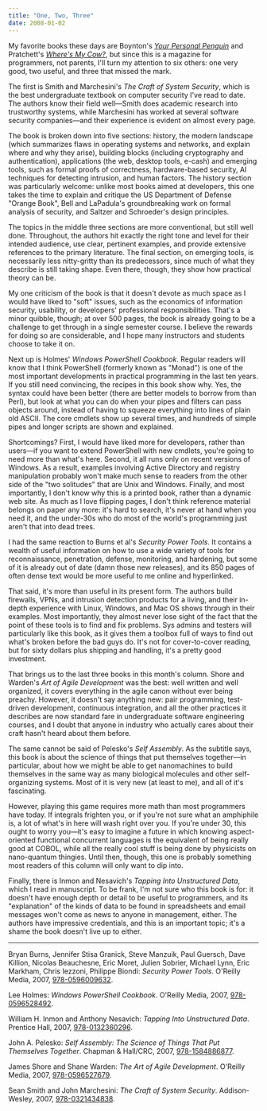 ```yaml
---
title: "One, Two, Three"
date: 2008-01-02
---
```

My favorite books these days are Boynton's <a href="http://www.amazon.com/Your-Personal-Penguin-Boynton-Board/dp/0761143726"><cite>Your Personal Penguin</cite></a> and Pratchett's <a href="http://www.amazon.com/Wheres-My-Cow-Terry-Pratchett/dp/0060872675"><cite>Where's My Cow?</cite></a>, but since this is a magazine for programmers, not parents, I'll turn my attention to six others: one very good, two useful, and three that missed the mark.

The first is Smith and Marchesini's <cite>The Craft of System Security</cite>, which is the best undergraduate textbook on computer security I've read to date.  The authors know their field well—Smith does academic research into trustworthy systems, while Marchesini has worked at several software security companies—and their experience is evident on almost every page.

The book is broken down into five sections: history, the modern landscape (which summarizes flaws in operating systems and networks, and explain where and why they arise), building blocks (including cryptography and authentication), applications (the web, desktop tools, e-cash) and emerging tools, such as formal proofs of correctness, hardware-based security, AI techniques for detecting intrusion, and human factors.  The history section was particularly welcome: unlike most books aimed at developers, this one takes the time to explain and critique the US Department of Defense "Orange Book", Bell and LaPadula's groundbreaking work on formal analysis of security, and Saltzer and Schroeder's design principles.

The topics in the middle three sections are more conventional, but still well done.  Throughout, the authors hit exactly the right tone and level for their intended audience, use clear, pertinent examples, and provide extensive references to the primary literature.  The final section, on emerging tools, is necessarily less nitty-gritty than its predecessors, since much of what they describe is still taking shape. Even there, though, they show how practical theory can be.

My one criticism of the book is that it doesn't devote as much space as I would have liked to "soft" issues, such as the economics of information security, usability, or developers' professional responsibilities.  That's a minor quibble, though; at over 500 pages, the book is already going to be a challenge to get through in a single semester course.  I believe the rewards for doing so are considerable, and I hope many instructors and students choose to take it on.

Next up is Holmes' <cite>Windows PowerShell Cookbook</cite>. Regular readers will know that I think PowerShell (formerly known as "Monad") is one of the most important developments in practical programming in the last ten years.  If you still need convincing, the recipes in this book show why.  Yes, the syntax could have been better (there are better models to borrow from than Perl), but look at what you can do when your pipes and filters can pass objects around, instead of having to squeeze everything into lines of plain old ASCII. The core cmdlets show up several times, and hundreds of simple pipes and longer scripts are shown and explained.

Shortcomings?  First, I would have liked more for developers, rather than users—if you want to extend PowerShell with new cmdlets, you're going to need more than what's here.  Second, it all runs only on recent versions of Windows.  As a result, examples involving Active Directory and registry manipulation probably won't make much sense to readers from the other side of the "two solitudes" that are Unix and Windows.  Finally, and most importantly, I don't know why this is a printed book, rather than a dynamic web site.  As much as I love flipping pages, I don't think reference material belongs on paper any more: it's hard to search, it's never at hand when you need it, and the under-30s who do most of the world's programming just aren't that into dead trees.

I had the same reaction to Burns et al's <cite>Security Power Tools</cite>.  It contains a wealth of useful information on how to use a wide variety of tools for reconnaissance, penetration, defense, monitoring, and hardening, but some of it is already out of date (damn those new releases), and its 850 pages of often dense text would be more useful to me online and hyperlinked.

That said, it's more than useful in its present form.  The authors build firewalls, VPNs, and intrusion detection products for a living, and their in-depth experience with Linux, Windows, and Mac OS shows through in their examples.  Most importantly, they almost never lose sight of the fact that the point of these tools is to find and fix problems.  Sys admins and testers will particularly like this book, as it gives them a toolbox full of ways to find out what's broken before the bad guys do.  It's not for cover-to-cover reading, but for sixty dollars plus shipping and handling, it's a pretty good investment.

That brings us to the last three books in this month's column. Shore and Warden's <cite>Art of Agile Development</cite> was the best: well written and well organized, it covers everything in the agile canon without ever being preachy.  However, it doesn't say anything new: pair programming, test-driven development, continuous integration, and all the other practices it describes are now standard fare in undergraduate software engineering courses, and I doubt that anyone in industry who actually cares about their craft hasn't heard about them before.

The same cannot be said of Pelesko's <cite>Self Assembly</cite>. As the subtitle says, this book is about the science of things that put themselves together—in particular, about how we might be able to get nanomachines to build themselves in the same way as many biological molecules and other self-organizing systems.  Most of it is very new (at least to me), and all of it's fascinating.

However, playing this game requires more math than most programmers have today.  If integrals frighten you, or if you're not sure what an amphiphile is, a lot of what's in here will wash right over you.  If you're under 30, this ought to worry you—it's easy to imagine a future in which knowing aspect-oriented functional concurrent languages is the equivalent of being really good at COBOL, while all the really cool stuff is being done by physicists on nano-quantum thingies.  Until then, though, this one is probably something most readers of this column will only want to dip into.

Finally, there is Inmon and Nesavich's <cite>Tapping Into Unstructured Data</cite>, which I read in manuscript.  To be frank, I'm not sure who this book is for: it doesn't have enough depth or detail to be useful to programmers, and its "explanation" of the kinds of data to be found in spreadsheets and email messages won't come as news to anyone in management, either.  The authors have impressive credentials, and this is an important topic; it's a shame the book doesn't live up to either.

<hr />Bryan Burns, Jennifer Stisa Granick, Steve Manzuik, Paul Guersch, Dave Killion, Nicolas Beauchesne, Eric Moret, Julien Sobrier, Michael Lynn, Eric Markham, Chris Iezzoni, Philippe Biondi: <cite>Security Power Tools</cite>.  O'Reilly Media, 2007, <a href="http://www.amazon.com/Security-Power-Tools-Bryan-Burns/dp/0596009631">978-0596009632</a>.

Lee Holmes: <cite>Windows PowerShell Cookbook</cite>.  O'Reilly Media, 2007, <a href="http://www.amazon.com/Windows-PowerShell-Cookbook-Exchange-2007/dp/0596528493">978-0596528492</a>.

William H. Inmon and Anthony Nesavich: <cite>Tapping Into Unstructured Data</cite>.  Prentice Hall, 2007, <a href="http://www.amazon.com/Tapping-into-Unstructured-Data-Intelligence/dp/0132360292">978-0132360296</a>.

John A. Pelesko: <cite>Self Assembly: The Science of Things That Put Themselves Together</cite>.  Chapman & Hall/CRC, 2007, <a href="http://www.amazon.com/Self-Assembly-Science-Themselves-Together/dp/1584886870">978-1584886877</a>.

James Shore and Shane Warden: <cite>The Art of Agile Development</cite>.  O'Reilly Media, 2007, <a href="http://www.amazon.com/Art-Agile-Development-James-Shore/dp/0596527675">978-0596527679</a>.

Sean Smith and John Marchesini: <cite>The Craft of System Security</cite>.  Addison-Wesley, 2007, <a href="http://www.amazon.com/Craft-System-Security-Sean-Smith/dp/0321434838">978-0321434838</a>.
